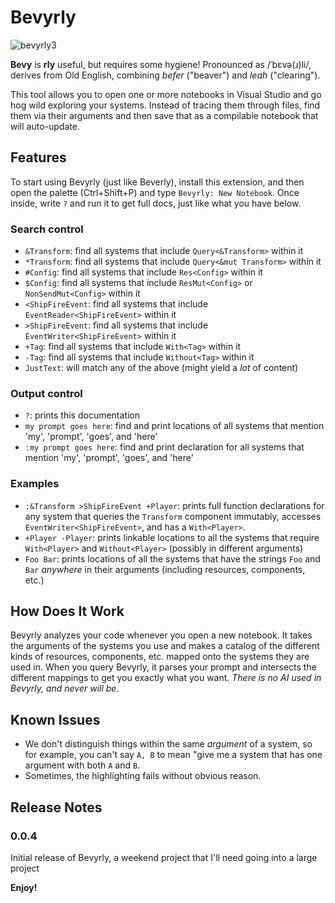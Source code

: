 # Bevyrly 

![bevyrly3](https://github.com/devlike-code/bevyrly/assets/2606844/ad44396b-ebb0-4a0c-bd74-7e72adc0cbf7)

**Bevy** is **rly** useful, but requires some hygiene! Pronounced as /ˈbɛvə(ɹ)li/, derives from Old English, combining *befer* ("beaver") and *leah* (\"clearing\").

This tool allows you to open one or more notebooks in Visual Studio and go hog wild exploring your systems. Instead of tracing them through files, find them via their arguments and then save that as a compilable notebook that will auto-update.

## Features

To start using Bevyrly (just like Beverly), install this extension, and then open the palette (Ctrl+Shift+P) and type `Bevyrly: New Notebook`. Once inside, write `?` and run it to get full docs, just like what you have below.

### Search control
- `&Transform`: find all systems that include `Query<&Transform>` within it
- `*Transform`: find all systems that include `Query<&mut Transform>` within it
- `#Config`: find all systems that include `Res<Config>` within it
- `$Config`: find all systems that include `ResMut<Config>` or `NonSendMut<Config>` within it
- `<ShipFireEvent`: find all systems that include `EventReader<ShipFireEvent>` within it
- `>ShipFireEvent`: find all systems that include `EventWriter<ShipFireEvent>` within it
- `+Tag`: find all systems that include `With<Tag>` within it
- `-Tag`: find all systems that include `Without<Tag>` within it
- `JustText`: will match any of the above (might yield a *lot* of content)

### Output control
- `?`: prints this documentation
- `my prompt goes here`: find and print locations of all systems that mention 'my', 'prompt', 'goes', and 'here'
- `:my prompt goes here`: find and print declaration for all systems that mention 'my', 'prompt', 'goes', and 'here'

### Examples
- `:&Transform >ShipFireEvent +Player`: prints full function declarations for any system that queries the `Transform` component immutably, accesses `EventWriter<ShipFireEvent>`, and has a `With<Player>`.
- `+Player -Player`: prints linkable locations to all the systems that require `With<Player>` and `Without<Player>` (possibly in different arguments)
- `Foo Bar`: prints locations of all the systems that have the strings `Foo` and `Bar` <i>anywhere</i> in their arguments (including resources, components, etc.)

## How Does It Work

Bevyrly analyzes your code whenever you open a new notebook. It takes the arguments of the systems you use and makes a catalog of the different kinds of resources, components, etc. mapped onto the systems they are used in. When you query Bevyrly, it parses your prompt and intersects the different mappings to get you exactly what you want. _There is no AI used in Bevyrly, and never will be._

## Known Issues

- We don't distinguish things within the same _argument_ of a system, so for example, you can't say `A, B` to mean "give me a system that has one argument with both `A` and `B`.
- Sometimes, the highlighting fails without obvious reason.

## Release Notes

### 0.0.4

Initial release of Bevyrly, a weekend project that I'll need going into a large project

**Enjoy!**
